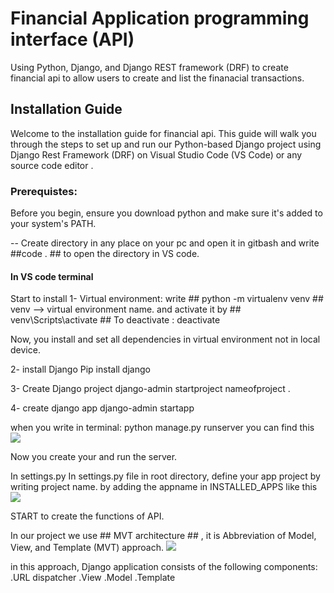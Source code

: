 # Financial Application programming interface (API)
Using Python, Django, and Django REST framework (DRF) to create financial api to allow users to create and list the finanacial transactions. 

## Installation Guide 
Welcome to the installation guide for financial api. This guide will walk you through the steps to set up and run our Python-based Django project using Django Rest Framework (DRF) on Visual Studio Code (VS Code) or any source code editor .

### Prerequistes:
Before you begin, ensure you download python and make sure it's added to your system's PATH.

-- Create directory in any place on your pc and open it in gitbash and write ##code . ## to open the directory in VS code.

#### In VS code terminal 
Start to install 
1- Virtual environment:
write ## python -m virtualenv venv ## venv --> virtual environment name.
and activate it by ## venv\Scripts\activate ##
To deactivate :
deactivate

Now, you install and set all dependencies in virtual environment not in local device.

2- install Django 
Pip install django

3- Create Django project
django-admin startproject nameofproject .
 
4- create django app
  django-admin startapp <nameofapp>

when you write in terminal:
python manage.py runserver 
you can find this
<img src="D:\My_courses\web_backend\Screenshot 2023-09-21 170734.png">

Now you create your and run the server.

In settings.py In settings.py file in root directory, define your app project by writing project name.
by adding the appname in INSTALLED_APPS 
like this 
<img src="D:\My_courses\web_backend\Screenshot 2023-09-21 170821.png">

START to create the functions of API.

In our project we use ## MVT architecture ## , it is Abbreviation of Model, View, and Template (MVT) approach.
<img src="D:\My_courses\web_backend\Screenshot 2023-09-21 171122.png">

in this approach,  Django application consists of the following components: 
    .URL dispatcher 
    .View 
    .Model 
    .Template 



